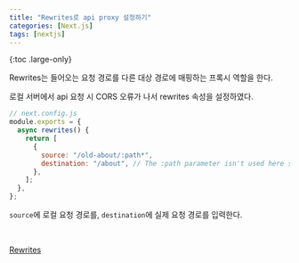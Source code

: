 ```yaml
---
title: "Rewrites로 api proxy 설정하기"
categories: [Next.js]
tags: [nextjs]
---
```


{:toc .large-only}

Rewrites는 들어오는 요청 경로를 다른 대상 경로에 매핑하는 프록시 역할을 한다.

로컬 서버에서 api 요청 시 CORS 오류가 나서 rewrites 속성을 설정하였다.

```js
// next.config.js
module.exports = {
  async rewrites() {
    return [
      {
        source: "/old-about/:path*",
        destination: "/about", // The :path parameter isn't used here so will be automatically passed in the query
      },
    ];
  },
};
```

`source`에 로컬 요청 경로를, `destination`에 실제 요청 경로를 입력한다.

<br/>

[Rewrites](https://nextjs.org/docs/api-reference/next.config.js/rewrites)
